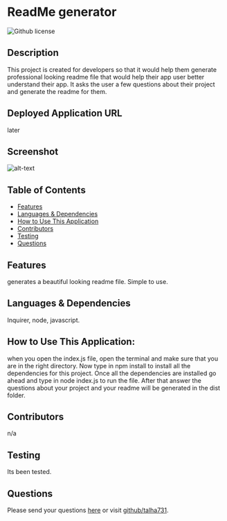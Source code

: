 # ReadMe generator 
![Github license](https://img.shields.io/badge/license-MIT-blue.svg)
## Description
This project is created for developers so that it would help them generate professional looking readme file that would help their app user better understand their app. It asks the user a few questions about their project and generate the readme for them.
## Deployed Application URL
later
## Screenshot
![alt-text](late)
## Table of Contents
* [Features](#features)
* [Languages & Dependencies](#languagesanddependencies)
* [How to Use This Application](#HowtoUseThisApplication)
* [Contributors](#contributors)
* [Testing](#testing)
* [Questions](#questions)
## Features
generates a beautiful looking readme file. Simple to use.
## Languages & Dependencies
Inquirer, node, javascript.
## How to Use This Application:
when you open the index.js file, open the terminal and make sure that you are in the right directory. Now type in npm install to install all the dependencies for this project. Once all the dependencies are installed go ahead and type in node index.js to run the file. After that answer the questions about your project and your readme will be generated in the dist folder.
## Contributors
n/a
## Testing
Its been tested.
## Questions
Please send your questions [here](mailto:talha7312001@gmail.com?subject=[GitHub]%20Dev%20Connect) or visit [github/talha731](https://github.com/talha731).
